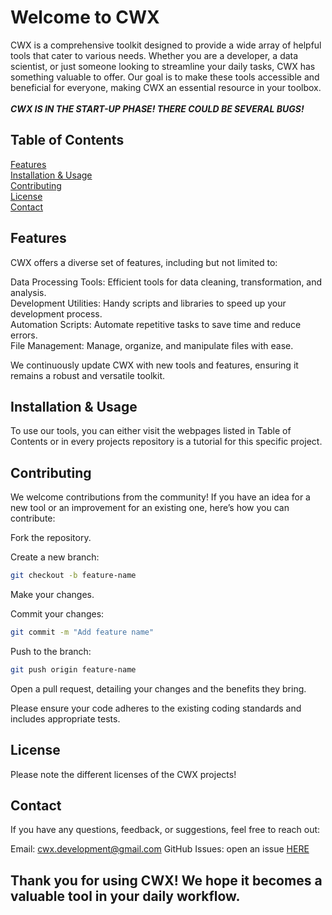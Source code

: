 <h1>Welcome to CWX</h1>
CWX is a comprehensive toolkit designed to provide a wide array of helpful tools that cater to various needs. Whether you are a developer, a data scientist, or just someone looking to streamline your daily tasks, CWX has something valuable to offer. Our goal is to make these tools accessible and beneficial for everyone, making CWX an essential resource in your toolbox.
</br></br>
<b><em>CWX IS IN THE START-UP PHASE! THERE COULD BE SEVERAL BUGS!</em></b>

## Table of Contents
[Features](#features)</br>
[Installation & Usage](#installation--usage)</br>
[Contributing](#contributing)</br>
[License](#license)</br>
[Contact](#contact)</br>

## Features
CWX offers a diverse set of features, including but not limited to:

Data Processing Tools: Efficient tools for data cleaning, transformation, and analysis.</br>
Development Utilities: Handy scripts and libraries to speed up your development process.</br>
Automation Scripts: Automate repetitive tasks to save time and reduce errors.</br>
File Management: Manage, organize, and manipulate files with ease.</br>

We continuously update CWX with new tools and features, ensuring it remains a robust and versatile toolkit.

## Installation & Usage
To use our tools, you can either visit the webpages listed in Table of Contents or in every projects repository is a tutorial for this specific project.

## Contributing
We welcome contributions from the community! If you have an idea for a new tool or an improvement for an existing one, here’s how you can contribute:

Fork the repository.

Create a new branch:

```sh
git checkout -b feature-name
```
Make your changes.

Commit your changes:
```sh
git commit -m "Add feature name"
```

Push to the branch:
```sh
git push origin feature-name
```

Open a pull request, detailing your changes and the benefits they bring.

Please ensure your code adheres to the existing coding standards and includes appropriate tests.

## License
Please note the different licenses of the CWX projects!

## Contact
If you have any questions, feedback, or suggestions, feel free to reach out:

Email: cwx.development@gmail.com
GitHub Issues: open an issue [HERE](https://github.com/thuner2007/cwx-main/issues/new)

<h2>Thank you for using CWX! We hope it becomes a valuable tool in your daily workflow.</h2>
